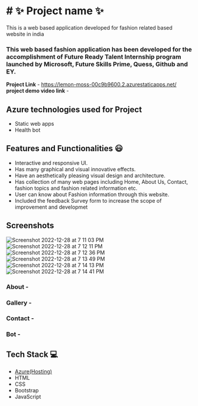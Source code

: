 # # ✨  Project name ✨

This is a web based application developed for fashion related based website in india

### This web based fashion application has been developed for the accomplishment of Future Ready Talent Internship program launched by Microsoft, Future Skills Prime, Quess, Github and EY.


**Project Link** - https://lemon-moss-00c9b9600.2.azurestaticapps.net/
**project demo video link** - 

## Azure technologies used for Project

- Static web apps
- Health bot

## Features and Functionalities 😃

- Interactive and responsive UI.
- Has many graphical and visual innovative effects.
- Have an aesthetically pleasing visual design and architecture.
- Has collection of many web pages including Home, About Us, Contact, fashion topics and fashion related information etc.
- User can know about Fashion information through this website.
- Included the feedback Survey form to increase the scope of improvement and developmet

## Screenshots
![Screenshot 2022-12-28 at 7 11 03 PM](https://user-images.githubusercontent.com/115779688/209821130-e309d6d8-1288-40c8-863d-352da8b68fb2.png)
![Screenshot 2022-12-28 at 7 12 11 PM](https://user-images.githubusercontent.com/115779688/209821185-a8396379-7822-4969-991b-d7d7c80df219.png)
![Screenshot 2022-12-28 at 7 12 36 PM](https://user-images.githubusercontent.com/115779688/209821311-4054d323-6a3f-451e-ae05-c39ed4ae1698.png)
![Screenshot 2022-12-28 at 7 13 49 PM](https://user-images.githubusercontent.com/115779688/209821394-8f004f12-6306-48c9-b36f-bd798a21acc9.png)
![Screenshot 2022-12-28 at 7 14 13 PM](https://user-images.githubusercontent.com/115779688/209821452-956f6f68-59f2-4d7b-bc0d-37a89648944c.png)
![Screenshot 2022-12-28 at 7 14 41 PM](https://user-images.githubusercontent.com/115779688/209821513-2cb669fe-63c0-44f4-87d1-99d7d7348071.png)




   

### About  -



### Gallery -



### Contact  -



###  Bot  -




## Tech Stack 💻

- [Azure(Hosting)](https://azure.microsoft.com/en-in/features/azure-portal/)
- HTML
- CSS
- Bootstrap
- JavaScript

